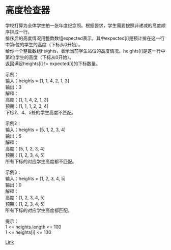 <h1>高度检查器</h1>

学校打算为全体学生拍一张年度纪念照。根据要求，学生需要按照非递减的高度顺序排成一行。</br>
排序后的高度情况用整数数组expected表示，其中expected[i]是预计排在这一行中第i位的学生的高度（下标从0开始）。</br>
给你一个整数数组heights，表示当前学生站位的高度情况。heights[i]是这一行中第i位学生的高度（下标从0开始）。</br>
返回满足heights[i] != expected[i]的下标数量。</br>

示例：</br>
输入：heights = [1, 1, 4, 2, 1, 3]</br>
输出：3</br>
解释：</br>
高度：[1, 1, 4, 2, 1, 3]</br>
预期：[1, 1, 1, 2, 3, 4]</br>
下标2、4、5处的学生高度不匹配。</br>

示例2：</br>
输入：heights = [5, 1, 2, 3, 4]</br>
输出：5</br>
解释：</br>
高度：[5, 1, 2, 3, 4]</br>
预期：[1, 2, 3, 4, 5]</br>
所有下标的对应学生高度都不匹配。</br>

示例3：</br>
输入：heights = [1, 2, 3, 4, 5]</br>
输出：0</br>
解释：</br>
高度：[1, 2, 3, 4, 5]</br>
预期：[1, 2, 3, 4, 5]</br>
所有下标的对应学生高度都匹配。</br>

提示：</br>
1 <= heights.length <= 100</br>
1 <= heights[i] <= 100</br>

[Link](https://leetcode.cn/problems/height-checker/)